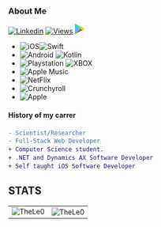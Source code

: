 ### About Me

[![Linkedin](https://img.shields.io/badge/linked-in-369?style=flat-square&logo=linkedin&logoColor=white&color=blue)](https://www.linkedin.com/in/leonardo-tosin-b57406112/)
[![Views](https://hits.seeyoufarm.com/api/count/incr/badge.svg?url=https%3A%2F%2Fgithub.com%2FTheLe0&count_bg=%23820296&title_bg=%23555555&icon=&icon_color=%23E7E7E7&title=views&edge_flat=false)](https://hits.seeyoufarm.com)
<a href='https://play.google.com/store/apps/dev?id=5200472266334008653&pcampaignid=pcampaignidMKT-Other-global-all-co-prtnr-py-PartBadge-Mar2515-1'><img alt='Get it on Google Play' width="20" height="20" src='./assets/google_play.png'/></a>


- ![iOS](https://img.shields.io/badge/iOS-000000?style=for-the-badge&logo=ios&logoColor=white)![Swift](https://img.shields.io/badge/Swift-FA7343?style=for-the-badge&logo=swift&logoColor=white)
- ![Android](https://img.shields.io/badge/Android-3DDC84?style=for-the-badge&logo=android&logoColor=white) ![Kotlin](https://img.shields.io/badge/Kotlin-0095D5?&style=for-the-badge&logo=kotlin&logoColor=white)
- ![Playstation](https://img.shields.io/badge/PlayStation-003791?style=for-the-badge&logo=playstation&logoColor=white) ![XBOX](https://img.shields.io/badge/Xbox-107C10?style=for-the-badge&logo=xbox&logoColor=white)
- ![Apple Music](https://img.shields.io/badge/Apple_Podcasts-9933CC?style=for-the-badge&logo=apple-podcasts&logoColor=white)
- ![NetFlix](https://img.shields.io/badge/Netflix-E50914?style=for-the-badge&logo=netflix&logoColor=whit)
- ![Crunchyroll](https://img.shields.io/badge/Crunchyroll-F47521?style=for-the-badge&logo=crunchyroll&logoColor=white)
- ![Apple](https://badgen.net/badge/icon/apple?icon=apple&label)


#### History of my carrer
```diff
- Scientist/Researcher
- Full-Stack Web Developer
+ Computer Science student.
+ .NET and Dynamics AX Software Developer
+ Self taught iOS Software Developer
```

## STATS
  
  <center>
  
<table>
  <tr>
      <td><img align="left" src="https://github-readme-stats.vercel.app/api/top-langs/?username=TheLe0&show_icons=true&theme=onedark&locale=en&layout=compact" alt="TheLe0" /></td>
      <td><img align="center" src="https://github-readme-stats.vercel.app/api?username=TheLe0&show_icons=true&theme=onedark&locale=en" alt="TheLe0" /></td>
  </tr>  
</table>
</center>
